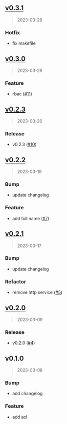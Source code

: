 
<a name="v0.3.1"></a>
## [v0.3.1](https://github.com/krobus00/auth-service/compare/v0.3.0...v0.3.1)

> 2023-03-29

### Hotfix

* fix makefile


<a name="v0.3.0"></a>
## [v0.3.0](https://github.com/krobus00/auth-service/compare/v0.2.3...v0.3.0)

> 2023-03-29

### Feature

* rbac ([#11](https://github.com/krobus00/auth-service/issues/11))


<a name="v0.2.3"></a>
## [v0.2.3](https://github.com/krobus00/auth-service/compare/v0.2.2...v0.2.3)

> 2023-03-20

### Release

* v0.2.3 ([#10](https://github.com/krobus00/auth-service/issues/10))


<a name="v0.2.2"></a>
## [v0.2.2](https://github.com/krobus00/auth-service/compare/v0.2.1...v0.2.2)

> 2023-03-19

### Bump

* update changelog

### Feature

* add full name ([#7](https://github.com/krobus00/auth-service/issues/7))


<a name="v0.2.1"></a>
## [v0.2.1](https://github.com/krobus00/auth-service/compare/v0.2.0...v0.2.1)

> 2023-03-17

### Bump

* update changelog

### Refactor

* remove http service ([#5](https://github.com/krobus00/auth-service/issues/5))


<a name="v0.2.0"></a>
## [v0.2.0](https://github.com/krobus00/auth-service/compare/v0.1.0...v0.2.0)

> 2023-03-09

### Release

* v0.2.0 ([#4](https://github.com/krobus00/auth-service/issues/4))


<a name="v0.1.0"></a>
## v0.1.0

> 2023-03-08

### Bump

* add changelog

### Feature

* add acl

